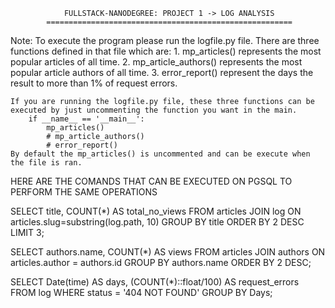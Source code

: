 
                FULLSTACK-NANODEGREE: PROJECT 1 -> LOG ANALYSIS 
            =======================================================
Note: To execute the program please run the logfile.py file. 
There are three functions defined in that file which are:
    1. mp_articles() represents the most popular articles of all time.
    2. mp_article_authors() represents the most popular article authors of all time.
    3. error_report() represent the days the result to more than 1% of request errors.

    If you are running the logfile.py file, these three functions can be executed by just uncommenting the function you want in the main.
        if __name__ == '__main__':
            mp_articles()
            # mp_article_authors()
            # error_report()
    By default the mp_articles() is uncommented and can be execute when the file is ran.


HERE ARE THE COMANDS THAT CAN BE EXECUTED ON PGSQL TO PERFORM THE SAME OPERATIONS

<!-- The commands below return the top 3 most popular articles from the 'database'. -->
SELECT title, COUNT(*) AS total_no_views 
FROM articles JOIN log 
ON articles.slug=substring(log.path, 10) 
GROUP BY title 
ORDER BY 2 DESC 
LIMIT 3;

 <!-- This command return the most popular article authors of all time -->
SELECT authors.name, COUNT(*) AS views
FROM articles JOIN authors
ON articles.author = authors.id
GROUP BY authors.name
ORDER BY 2 DESC;

<!-- This command return all the days that leads to more than 1% of requests errors -->
SELECT Date(time) AS days,
(COUNT(*)::float/100) AS request_errors
FROM log WHERE status = '404 NOT FOUND'
GROUP BY Days;
